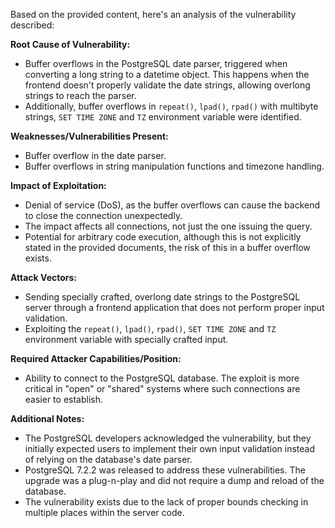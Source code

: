 Based on the provided content, here's an analysis of the vulnerability described:

**Root Cause of Vulnerability:**
- Buffer overflows in the PostgreSQL date parser, triggered when converting a long string to a datetime object. This happens when the frontend doesn't properly validate the date strings, allowing overlong strings to reach the parser.
- Additionally, buffer overflows in `repeat()`, `lpad()`, `rpad()` with multibyte strings, `SET TIME ZONE` and `TZ` environment variable were identified.

**Weaknesses/Vulnerabilities Present:**
- Buffer overflow in the date parser.
- Buffer overflows in string manipulation functions and timezone handling.

**Impact of Exploitation:**
- Denial of service (DoS), as the buffer overflows can cause the backend to close the connection unexpectedly.
- The impact affects all connections, not just the one issuing the query.
- Potential for arbitrary code execution, although this is not explicitly stated in the provided documents, the risk of this in a buffer overflow exists.

**Attack Vectors:**
- Sending specially crafted, overlong date strings to the PostgreSQL server through a frontend application that does not perform proper input validation.
- Exploiting the `repeat()`, `lpad()`, `rpad()`, `SET TIME ZONE` and `TZ` environment variable with specially crafted input.

**Required Attacker Capabilities/Position:**
- Ability to connect to the PostgreSQL database. The exploit is more critical in "open" or "shared" systems where such connections are easier to establish.

**Additional Notes:**
- The PostgreSQL developers acknowledged the vulnerability, but they initially expected users to implement their own input validation instead of relying on the database's date parser.
- PostgreSQL 7.2.2 was released to address these vulnerabilities. The upgrade was a plug-n-play and did not require a dump and reload of the database.
- The vulnerability exists due to the lack of proper bounds checking in multiple places within the server code.
